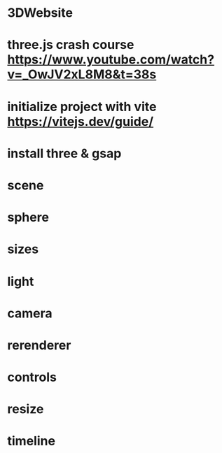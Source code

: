 # 3DWebsite
# three.js crash course https://www.youtube.com/watch?v=_OwJV2xL8M8&t=38s
# initialize project with vite https://vitejs.dev/guide/
# install three & gsap
# scene
# sphere
# sizes
# light
# camera
# rerenderer
# controls
# resize
# timeline

